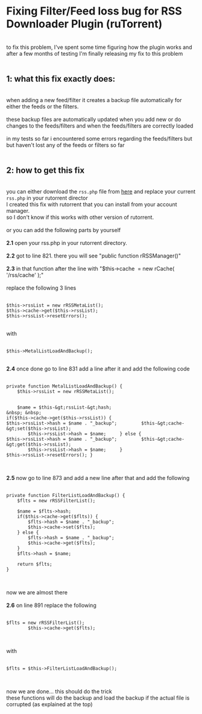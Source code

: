 <h1>Fixing Filter&#x2F;Feed loss bug for RSS Downloader Plugin (ruTorrent)</h1>

        
<br>
to fix this problem, I&#x27;ve spent some time figuring how the plugin works and after a few months of testing I&#x27;m finally releasing my fix to this problem<br>
<br>
<h2>1: what this fix exactly does:</h2><br>
when adding a new feed&#x2F;filter it creates a backup file automatically for either the feeds or the filters.<br>
<br>
these backup files are automatically updated when you add new or do changes to the feeds&#x2F;filters and when the feeds&#x2F;filters are correctly loaded<br>
<br>
in my tests so far i encountered some errors regarding the feeds&#x2F;filters but but haven&#x27;t lost any of the feeds or filters so far<br>
<br>
<h2>2: how to get this fix</h2><br>
you can either download the <code>rss.php</code> file from <a href="https://mega.co.nz/&#x23;&#x21;i01wlA7I&#x21;0q4l0jYnXTYVfI8ww-5bVsd8eOEWJ76kQZCpT-pZcGg">here</a> and replace your current <code>rss.php</code> in your rutorrent director<br>
I created this fix with rutorrent that you can install from your account manager.<br>
so I don&#x27;t know if this works with other version of rutorrent.<br>
<br>
or you can add the following parts by yourself<br>
<br>
<strong>2.1</strong> open your rss.php in your rutorrent directory.<br>
<br>
<strong>2.2</strong> got to line 821. there you will see &quot;public function rRSSManager()&quot;<br>
<br>
<strong>2.3</strong> in that function after the line with &quot;$this-&gt;cache&nbsp; = new rCache( &#x27;&#x2F;rss&#x2F;cache&#x27; );&quot;<br>
<br>
replace the following 3 lines<br>
<br>
<pre><code>$this-&gt;rssList = new rRSSMetaList();
$this-&gt;cache-&gt;get($this-&gt;rssList);
$this-&gt;rssList-&gt;resetErrors();</code></pre><br>
with<br>
<br>
<pre><code>$this-&gt;MetalListLoadAndBackup();</code></pre><br>
<strong>2.4</strong> once done go to line 831 add a line after it and add the following code<br>
<br>
<pre><code>private function MetalListLoadAndBackup() {
&nbsp; &nbsp; $this-&gt;rssList = new rRSSMetaList();

&nbsp; &nbsp; $name = $this-&gt;rssList-&gt;hash;
&nbsp; &nbsp; if($this-&gt;cache-&gt;get($this-&gt;rssList)) {
&nbsp; &nbsp; &nbsp; &nbsp; $this-&gt;rssList-&gt;hash = $name . &quot;_backup&quot;;
&nbsp; &nbsp; &nbsp; &nbsp; $this-&gt;cache-&gt;set($this-&gt;rssList);
&nbsp; &nbsp; &nbsp; &nbsp; $this-&gt;rssList-&gt;hash = $name;
&nbsp; &nbsp; } else {
&nbsp; &nbsp; &nbsp; &nbsp; $this-&gt;rssList-&gt;hash = $name . &quot;_backup&quot;;
&nbsp; &nbsp; &nbsp; &nbsp; $this-&gt;cache-&gt;get($this-&gt;rssList);
&nbsp; &nbsp; &nbsp; &nbsp; $this-&gt;rssList-&gt;hash = $name;
&nbsp; &nbsp; }
&nbsp; &nbsp; $this-&gt;rssList-&gt;resetErrors();
}</code></pre><br>
<strong>2.5</strong> now go to line 873 and add a new line after that and add the following<br>
<br>
<pre><code>private function FilterListLoadAndBackup() {
&nbsp; &nbsp; $flts = new rRSSFilterList();

&nbsp; &nbsp; $name = $flts-&gt;hash;
&nbsp; &nbsp; if($this-&gt;cache-&gt;get($flts)) {
&nbsp; &nbsp; &nbsp; &nbsp; $flts-&gt;hash = $name . &quot;_backup&quot;;
&nbsp; &nbsp; &nbsp; &nbsp; $this-&gt;cache-&gt;set($flts);
&nbsp; &nbsp; } else {
&nbsp; &nbsp; &nbsp; &nbsp; $flts-&gt;hash = $name . &quot;_backup&quot;;
&nbsp; &nbsp; &nbsp; &nbsp; $this-&gt;cache-&gt;get($flts);
&nbsp; &nbsp; }
&nbsp; &nbsp; $flts-&gt;hash = $name;
&nbsp; &nbsp; 
&nbsp; &nbsp; return $flts;
}</code></pre><br>
now we are almost there<br>
<br>
<strong>2.6</strong> on line 891 replace the following<br>
<br>
<pre><code>$flts = new rRSSFilterList();
&nbsp; &nbsp; &nbsp; &nbsp; $this-&gt;cache-&gt;get($flts);</code></pre><br>
with<br>
<br>
<pre><code>$flts = $this-&gt;FilterListLoadAndBackup();</code></pre><br>
now we are done... this should do the trick<br>
these functions will do the backup and load the backup if the actual file is corrupted (as explained at the top)<br>
<br>
